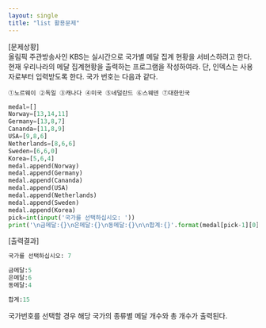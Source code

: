 ```yaml
---
layout: single
title: "list 활용문제"
---
```

[문제상황]  
올림픽 주관방송사인 KBS는 실시간으로 국가별 메달 집계 현황을 서비스하려고 한다. 현재
우리나라의 메달 집계현황을 출력하는 프로그램을 작성하여라. 단, 인덱스는 사용자로부터
입력받도록 한다. 국가 번호는 다음과 같다.
```
①노르웨이 ②독일 ③캐나다 ④미국 ⑤네덜란드 ⑥스웨덴 ⑦대한민국
```
```python
medal=[]
Norway=[13,14,11]
Germany=[13,8,7]
Cananda=[11,8,9]
USA=[9,8,6]
Netherlands=[8,6,6]
Sweden=[6,6,0]
Korea=[5,6,4]
medal.append(Norway)
medal.append(Germany)
medal.append(Cananda)
medal.append(USA)
medal.append(Netherlands)
medal.append(Sweden)
medal.append(Korea)
pick=int(input('국가를 선택하십시오: '))
print('\n금메달:{}\n은메달:{}\n동메달:{}\n\n합계:{}'.format(medal[pick-1][0],medal[pick-1][1],medal[pick-1][2],medal[pick-1][0]+medal[pick-1][1]+medal[pick-1][2]))
```
[출력결과]
```python
국가를 선택하십시오: 7

금메달:5
은메달:6
동메달:4

합계:15
```
국가번호를 선택할 경우 해당 국가의 종류별 메달 개수와 총 개수가 출력된다.
